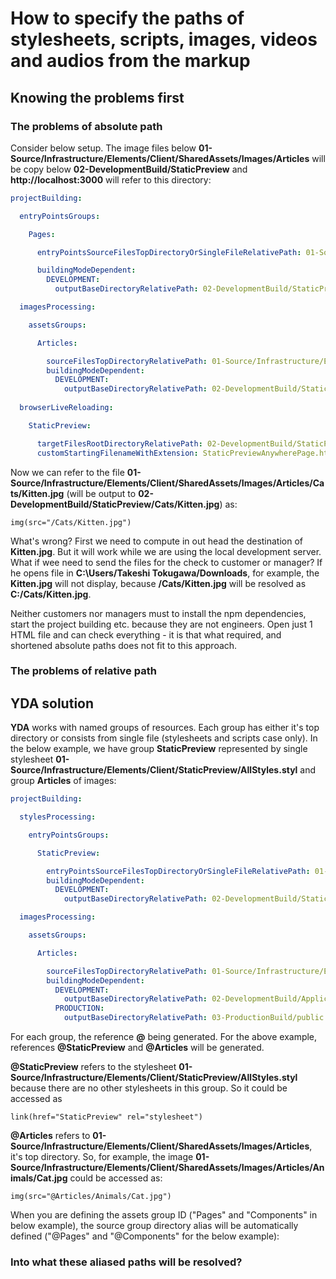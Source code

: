 # How to specify the paths of stylesheets, scripts, images, videos and audios from the markup

## Knowing the problems first

### The problems of absolute path

Consider below setup. The image files below **01-Source/Infrastructure/Elements/Client/SharedAssets/Images/Articles**
will be copy below **02-DevelopmentBuild/StaticPreview** and **http://localhost:3000** will refer to this directory:  

```yaml
projectBuilding:

  entryPointsGroups:

    Pages:

      entryPointsSourceFilesTopDirectoryOrSingleFileRelativePath: 01-Source/Infrastructure/Elements/Client/StaticPreview

      buildingModeDependent:
        DEVELOPMENT:
          outputBaseDirectoryRelativePath: 02-DevelopmentBuild/StaticPreview

  imagesProcessing:

    assetsGroups:

      Articles:

        sourceFilesTopDirectoryRelativePath: 01-Source/Infrastructure/Elements/Client/SharedAssets/Images/Articles
        buildingModeDependent:
          DEVELOPMENT:
            outputBaseDirectoryRelativePath: 02-DevelopmentBuild/StaticPreview
            
  browserLiveReloading:

    StaticPreview:

      targetFilesRootDirectoryRelativePath: 02-DevelopmentBuild/StaticPreview
      customStartingFilenameWithExtension: StaticPreviewAnywherePage.html
```

Now we can refer to the file **01-Source/Infrastructure/Elements/Client/SharedAssets/Images/Articles/Cats/Kitten.jpg**
(will be output to **02-DevelopmentBuild/StaticPreview/Cats/Kitten.jpg**) as:

```pug
img(src="/Cats/Kitten.jpg")
```

What's wrong? First we need to compute in out head the destination of **Kitten.jpg**.
But it will work while we are using the local development server.
What if wee need to send the files for the check to customer or manager?
If he opens file in **C:\Users/Takeshi Tokugawa/Downloads**, for example, the **Kitten.jpg** will not display,
because **/Cats/Kitten.jpg** will be resolved as **C:/Cats/Kitten.jpg**.

Neither customers nor managers must to install the npm dependencies, start the project building etc. because they are
not engineers. Open just 1 HTML file and can check everything - it is that what required, and shortened absolute paths
does not fit to this approach.


### The problems of relative path


## YDA solution

**YDA** works with named groups of resources. Each group has either it's top directory or consists from single file
(stylesheets and scripts case only). In the below example, we have group **StaticPreview** represented by single stylesheet
**01-Source/Infrastructure/Elements/Client/StaticPreview/AllStyles.styl** and group **Articles** of images:

```yaml
projectBuilding:

  stylesProcessing:

    entryPointsGroups:

      StaticPreview:

        entryPointsSourceFilesTopDirectoryOrSingleFileRelativePath: 01-Source/Infrastructure/Elements/Client/StaticPreview/AllStyles.styl
        buildingModeDependent:
          DEVELOPMENT:
            outputBaseDirectoryRelativePath: 02-DevelopmentBuild/StaticPreview

  imagesProcessing:

    assetsGroups:

      Articles:

        sourceFilesTopDirectoryRelativePath: 01-Source/Infrastructure/Elements/Client/SharedAssets/Images/Articles
        buildingModeDependent:
          DEVELOPMENT:
            outputBaseDirectoryRelativePath: 02-DevelopmentBuild/Application/public
          PRODUCTION:
            outputBaseDirectoryRelativePath: 03-ProductionBuild/public
```

For each group, the reference **@<Group name>** being generated. For the above example, references **@StaticPreview** and
**@Articles** will be generated.

**@StaticPreview** refers to the stylesheet **01-Source/Infrastructure/Elements/Client/StaticPreview/AllStyles.styl**
because there are no other stylesheets in this group. So it could be accessed as

```pug
link(href="StaticPreview" rel="stylesheet")
```

**@Articles** refers to **01-Source/Infrastructure/Elements/Client/SharedAssets/Images/Articles**, it's 
top directory. So, for example, the image **01-Source/Infrastructure/Elements/Client/SharedAssets/Images/Articles/Animals/Cat.jpg**
could be accessed as:

```pug
img(src="@Articles/Animals/Cat.jpg")
```

When you are defining the assets group ID ("Pages" and "Components" in below example), the source group directory alias
will be automatically defined ("@Pages" and "@Components" for the below example):

### Into what these aliased paths will be resolved?

